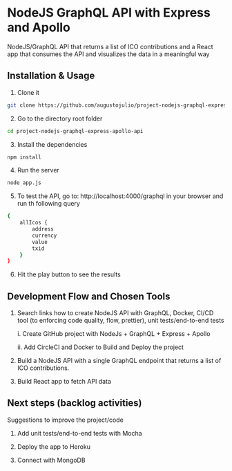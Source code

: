 # NodeJS GraphQL API with Express and Apollo
NodeJS/GraphQL API that returns a list of ICO contributions and a React app that consumes the API and visualizes the data in a meaningful way

## Installation & Usage

1. Clone it

```bash
git clone https://github.com/augustojulio/project-nodejs-graphql-express-apollo-api

```

2. Go to the directory root folder 
```bash
cd project-nodejs-graphql-express-apollo-api
```

3. Install the dependencies
```bash
npm install
```

4. Run the server

```bash
node app.js
```

5. To test the API, go to: http://localhost:4000/graphql in your browser and run th following query
```bash
{
    allIcos {
        address
        currency
        value
        txid
    }
}
```

6. Hit the play button to see the results

## Development Flow and Chosen Tools

1. Search links how to create NodeJS API with GraphQL, Docker, CI/CD tool (to enforcing code quality, flow, prettier), unit tests/end-to-end tests

    i. Create GitHub project with NodeJs + GraphQL + Express + Apollo

    ii. Add CircleCI and Docker to Build and Deploy the project

2. Build a NodeJS API with a single GraphQL endpoint that returns a list of ICO contributions.

3. Build React app to fetch API data


## Next steps (backlog activities)

Suggestions to improve the project/code

1. Add unit tests/end-to-end tests with Mocha

2. Deploy the app to Heroku

3. Connect with MongoDB